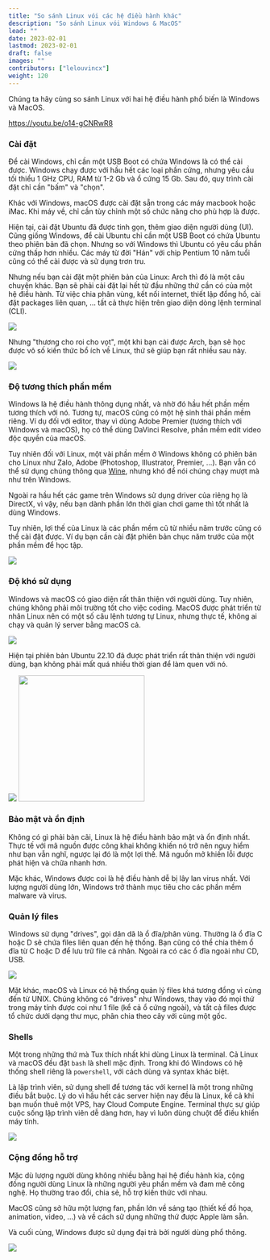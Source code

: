 ```yaml
---
title: "So sánh Linux vói các hệ điều hành khác"
description: "So sánh Linux vói Windows & MacOS"
lead: ""
date: 2023-02-01
lastmod: 2023-02-01
draft: false
images: ""
contributors: ["lelouvincx"]
weight: 120
---
```

Chúng ta hãy cùng so sánh Linux với hai hệ điều hành phổ biến là Windows và MacOS.

https://youtu.be/o14-gCNRwR8

### Cài đặt

Để cài Windows, chỉ cần một USB Boot có chứa Windows là có thể cài được. Windows chạy được với hầu hết các loại phần cứng, nhưng yêu cầu tối thiểu 1 GHz CPU, RAM từ 1-2 Gb và ổ cứng 15 Gb. Sau đó, quy trình cài đặt chỉ cần "bấm" và "chọn".

Khác với Windows, macOS được cài đặt sẵn trong các máy macbook hoặc iMac. Khi máy về, chỉ cần tùy chỉnh một số chức năng cho phù hợp là được.

Hiện tại, cài đặt Ubuntu đã được tinh gọn, thêm giao diện người dùng (UI). Cũng giống Windows, để cài Ubuntu chỉ cần một USB Boot có chứa Ubuntu theo phiên bản đã chọn. Nhưng so với Windows thì Ubuntu có yêu cầu phần cứng thấp hơn nhiều. Các máy từ đời "Hán" với chip Pentium 10 năm tuổi cũng có thể cài được và sử dụng trơn tru.

Nhưng nếu bạn cài đặt một phiên bản của Linux: Arch thì đó là một câu chuyện khác. Bạn sẽ phải cài đặt lại hết từ đầu những thứ cần có của một hệ điều hành. Từ việc chia phân vùng, kết nối internet, thiết lập đồng hồ, cài đặt packages liên quan, ... tất cả thực hiện trên giao diện dòng lệnh terminal (CLI).

![](image1.jpg)

Nhưng "thương cho roi cho vọt", một khi bạn cài được Arch, bạn sẽ học được vô số kiến thức bổ ích về Linux, thứ sẽ giúp bạn rất nhiều sau này.

![](image2.jpg)

### Độ tương thích phần mềm

Windows là hệ điều hành thông dụng nhất, và nhờ đó hầu hết phần mềm tương thích với nó. Tương tự, macOS cũng có một hệ sinh thái phần mềm riêng. Ví dụ đối với editor, thay vì dùng Adobe Premier (tương thích với Windows và macOS), họ có thể dùng DaVinci Resolve, phần mềm edit video độc quyền của macOS.

Tuy nhiên đối với Linux, một vài phần mềm ở Windows không có phiên bản cho Linux như Zalo, Adobe (Photoshop, Illustrator, Premier, ...). Bạn vẫn có thể sử dụng chúng thông qua [Wine](https://www.winehq.org/), nhưng khó để nói chúng chạy mượt mà như trên Windows.

Ngoài ra hầu hết các game trên Windows sử dụng driver của riêng họ là DirectX, vì vậy, nếu bạn dành phần lớn thời gian chơi game thì tốt nhất là dùng Windows.

Tuy nhiên, lợi thế của Linux là các phần mềm cũ từ nhiều năm trước cũng có thể cài đặt được. Ví dụ bạn cần cài đặt phiên bản chục năm trước của một phần mềm để học tập.

![](image3.jpg)

### Độ khó sử dụng

Windows và macOS có giao diện rất thân thiện với người dùng. Tuy nhiên, chúng không phải môi trường tốt cho việc coding. MacOS được phát triển từ nhân Linux nên có một số câu lệnh tương tự Linux, nhưng thực tế, không ai chạy và quản lý server bằng macOS cả.

![](image4.jpg)

Hiện tại phiên bản Ubuntu 22.10 đã được phát triển rất thân thiện với người dùng, bạn không phải mất quá nhiều thời gian để làm quen với nó.

![](image5.jpg)
<img src="image5.jpg" width=250>

### Bảo mật và ổn định

Không có gì phải bàn cãi, Linux là hệ điều hành bảo mật và ổn định nhất. Thực tế với mã nguồn được công khai không khiến nó trở nên nguy hiểm như bạn vẫn nghĩ, ngược lại đó là một lợi thế. Mã nguồn mở khiến lỗi được phát hiện và chữa nhanh hơn.

Mặc khác, Windows được coi là hệ điều hành dễ bị lây lan virus nhất. Với lượng người dùng lớn, Windows trở thành mục tiêu cho các phần mềm malware và virus.

### Quản lý files

Windows sử dụng "drives", gọi dân dã là ổ đĩa/phân vùng. Thường là ổ đĩa C hoặc D sẽ chứa files liên quan đến hệ thống. Bạn cũng có thể chia thêm ổ đĩa từ C hoặc D để lưu trữ file cá nhân. Ngoài ra có các ổ đĩa ngoài như CD, USB.

![](image6.jpg)

Mặt khác, macOS và Linux có hệ thống quản lý files khá tương đồng vì cùng đến từ UNIX. Chúng không có "drives" như Windows, thay vào đó mọi thứ trong máy tính được coi như 1 file (kể cả ổ cứng ngoài), và tất cả files được tổ chức dưới dạng thư mục, phân chia theo cây với cùng một gốc.

### Shells

Một trong những thứ mà Tux thích nhất khi dùng Linux là terminal. Cả Linux và macOS đều đặt `bash` là shell mặc định. Trong khi đó Windows có hệ thống shell riêng là `powershell`, với cách dùng và syntax khác biệt.

Là lập trình viên, sử dụng shell để tương tác với kernel là một trong những điều bắt buộc. Lý do vì hầu hết các server hiện nay đều là Linux, kể cả khi bạn muốn thuê một VPS, hay Cloud Compute Engine. Terminal thực sự giúp cuộc sống lập trình viên dễ dàng hơn, hay vì luôn dùng chuột để điều khiển máy tính.

![](image7.jpg)

### Cộng đồng hỗ trợ

Mặc dù lượng người dùng không nhiều bằng hai hệ điều hành kia, cộng đồng người dùng Linux là những người yêu phần mềm và đam mê công nghệ. Họ thường trao đổi, chia sẻ, hỗ trợ kiến thức với nhau.

MacOS cũng sở hữu một lượng fan, phần lớn về sáng tạo (thiết kế đồ họa, animation, video, ...) và về cách sử dụng những thứ được Apple làm sẵn.

Và cuối cùng, Windows được sử dụng đại trà bởi người dùng phổ thông.

![](image8.jpg)

